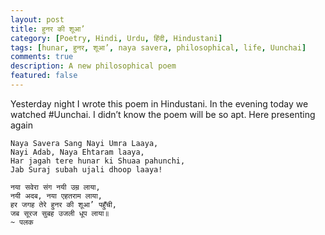 ```yaml
---
layout: post
title: हुनर की शूआ’
category: [Poetry, Hindi, Urdu, हिंदी, Hindustani]
tags: [hunar, हुनर, शूआ’, naya savera, philosophical, life, Uunchai]
comments: true
description: A new philosophical poem
featured: false
---
```



Yesterday night I wrote this poem in Hindustani. In the evening today we watched #Uunchai. I didn’t know the poem will be so apt. Here presenting again

    Naya Savera Sang Nayi Umra Laaya,
    Nayi Adab, Naya Ehtaram laaya,
    Har jagah tere hunar ki Shuaa pahunchi,
    Jab Suraj subah ujali dhoop laaya!
    
    नया सवेरा संग नयी उम्र लाया,
    नयी अदब, नया एहतराम लाया,
    हर जगह तेरे हुनर की शूआ’ पहुँची,
    जब सूरज सुबह उजली धूप लाया॥
    ~ पलक


